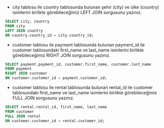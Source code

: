 - city tablosu ile country tablosunda bulunan şehir (city) ve ülke (country) isimlerini birlikte görebileceğimiz LEFT JOIN sorgusunu yazınız.

```SQL
SELECT city, country
FROM city
LEFT JOIN country
ON country.country_id = city.country_id;
```

- customer tablosu ile payment tablosunda bulunan payment_id ile customer tablosundaki first_name ve last_name isimlerini birlikte görebileceğimiz RIGHT JOIN sorgusunu yazınız.

```SQL
SELECT payment.payment_id, customer.first_name, customer.last_name
FROM payment
RIGHT JOIN customer
ON customer.customer_id = payment.customer_id;
```

- customer tablosu ile rental tablosunda bulunan rental_id ile customer tablosundaki first_name ve last_name isimlerini birlikte görebileceğimiz FULL JOIN sorgusunu yazınız.

```SQL
SELECT rental.rental_id, first_name, last_name
FROM customer
FULL JOIN rental
ON customer.customer_id = rental.customer_id;
```
